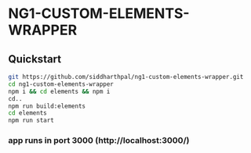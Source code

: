 # NG1-CUSTOM-ELEMENTS-WRAPPER

## Quickstart

```sh
git https://github.com/siddharthpal/ng1-custom-elements-wrapper.git
cd ng1-custom-elements-wrapper
npm i && cd elements && npm i
cd..
npm run build:elements
cd elements
npm run start
```
### app runs in  port 3000 (http://localhost:3000/)